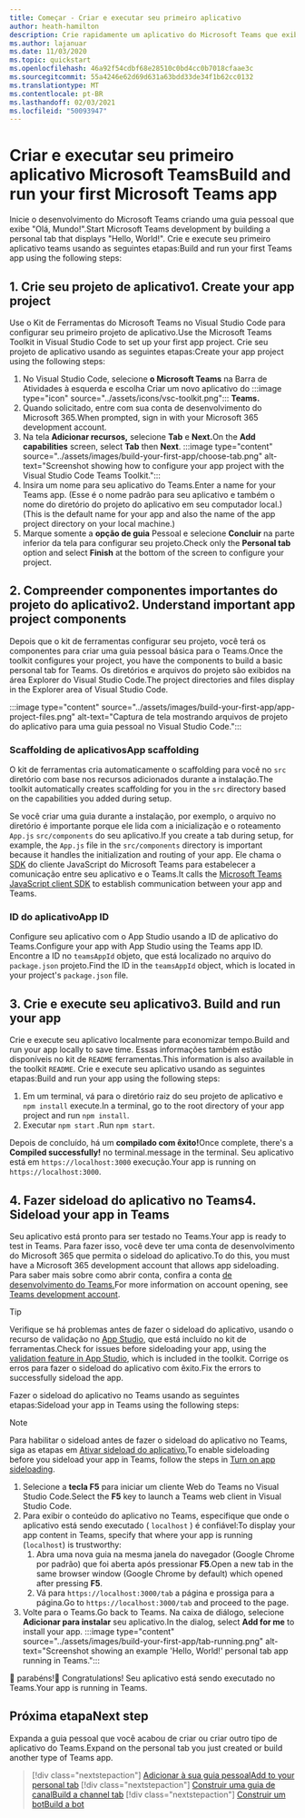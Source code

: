 ```yaml
---
title: Começar - Criar e executar seu primeiro aplicativo
author: heath-hamilton
description: Crie rapidamente um aplicativo do Microsoft Teams que exibe um "Hello, World!" usando o Kit de Ferramentas do Microsoft Teams.
ms.author: lajanuar
ms.date: 11/03/2020
ms.topic: quickstart
ms.openlocfilehash: 46a92f54cdbf68e28510c0bd4cc0b7018cfaae3c
ms.sourcegitcommit: 55a4246e62d69d631a63bdd33de34f1b62cc0132
ms.translationtype: MT
ms.contentlocale: pt-BR
ms.lasthandoff: 02/03/2021
ms.locfileid: "50093947"
---
```

# <a name="build-and-run-your-first-microsoft-teams-app"></a><span data-ttu-id="ee38a-104">Criar e executar seu primeiro aplicativo Microsoft Teams</span><span class="sxs-lookup"><span data-stu-id="ee38a-104">Build and run your first Microsoft Teams app</span></span>

<span data-ttu-id="ee38a-105">Inicie o desenvolvimento do Microsoft Teams criando uma guia pessoal que exibe "Olá, Mundo!".</span><span class="sxs-lookup"><span data-stu-id="ee38a-105">Start Microsoft Teams development by building a personal tab that displays "Hello, World!".</span></span>
<span data-ttu-id="ee38a-106">Crie e execute seu primeiro aplicativo teams usando as seguintes etapas:</span><span class="sxs-lookup"><span data-stu-id="ee38a-106">Build and run your first Teams app using the following steps:</span></span>

## <a name="1-create-your-app-project"></a><span data-ttu-id="ee38a-107">1. Crie seu projeto de aplicativo</span><span class="sxs-lookup"><span data-stu-id="ee38a-107">1. Create your app project</span></span>

<span data-ttu-id="ee38a-108">Use o Kit de Ferramentas do Microsoft Teams no Visual Studio Code para configurar seu primeiro projeto de aplicativo.</span><span class="sxs-lookup"><span data-stu-id="ee38a-108">Use the Microsoft Teams Toolkit in Visual Studio Code to set up your first app project.</span></span> <span data-ttu-id="ee38a-109">Crie seu projeto de aplicativo usando as seguintes etapas:</span><span class="sxs-lookup"><span data-stu-id="ee38a-109">Create your app project using the following steps:</span></span>

1. No Visual Studio Code, selecione **o Microsoft Teams** na Barra de Atividades à esquerda e escolha Criar um novo aplicativo do :::image type="icon" source="../assets/icons/vsc-toolkit.png"::: **Teams.**
1. <span data-ttu-id="ee38a-111">Quando solicitado, entre com sua conta de desenvolvimento do Microsoft 365.</span><span class="sxs-lookup"><span data-stu-id="ee38a-111">When prompted, sign in with your Microsoft 365 development account.</span></span>
1. <span data-ttu-id="ee38a-112">Na tela **Adicionar recursos,** selecione **Tab** e **Next.**</span><span class="sxs-lookup"><span data-stu-id="ee38a-112">On the **Add capabilities** screen, select **Tab** then **Next**.</span></span>
:::image type="content" source="../assets/images/build-your-first-app/choose-tab.png" alt-text="Screenshot showing how to configure your app project with the Visual Studio Code Teams Toolkit.":::
1. <span data-ttu-id="ee38a-114">Insira um nome para seu aplicativo do Teams.</span><span class="sxs-lookup"><span data-stu-id="ee38a-114">Enter a name for your Teams app.</span></span> <span data-ttu-id="ee38a-115">(Esse é o nome padrão para seu aplicativo e também o nome do diretório do projeto do aplicativo em seu computador local.)</span><span class="sxs-lookup"><span data-stu-id="ee38a-115">(This is the default name for your app and also the name of the app project directory on your local machine.)</span></span>
1. <span data-ttu-id="ee38a-116">Marque somente a **opção de guia** Pessoal e selecione **Concluir** na parte inferior da tela para configurar seu projeto.</span><span class="sxs-lookup"><span data-stu-id="ee38a-116">Check only the **Personal tab** option and select **Finish** at the bottom of the screen to configure your project.</span></span>

## <a name="2-understand-important-app-project-components"></a><span data-ttu-id="ee38a-117">2. Compreender componentes importantes do projeto do aplicativo</span><span class="sxs-lookup"><span data-stu-id="ee38a-117">2. Understand important app project components</span></span>

<span data-ttu-id="ee38a-118">Depois que o kit de ferramentas configurar seu projeto, você terá os componentes para criar uma guia pessoal básica para o Teams.</span><span class="sxs-lookup"><span data-stu-id="ee38a-118">Once the toolkit configures your project, you have the components to build a basic personal tab for Teams.</span></span> <span data-ttu-id="ee38a-119">Os diretórios e arquivos do projeto são exibidos na área Explorer do Visual Studio Code.</span><span class="sxs-lookup"><span data-stu-id="ee38a-119">The project directories and files display in the Explorer area of Visual Studio Code.</span></span>

:::image type="content" source="../assets/images/build-your-first-app/app-project-files.png" alt-text="Captura de tela mostrando arquivos de projeto do aplicativo para uma guia pessoal no Visual Studio Code.":::

### <a name="app-scaffolding"></a><span data-ttu-id="ee38a-121">Scaffolding de aplicativos</span><span class="sxs-lookup"><span data-stu-id="ee38a-121">App scaffolding</span></span>

<span data-ttu-id="ee38a-122">O kit de ferramentas cria automaticamente o scaffolding para você no `src` diretório com base nos recursos adicionados durante a instalação.</span><span class="sxs-lookup"><span data-stu-id="ee38a-122">The toolkit automatically creates scaffolding for you in the `src` directory based on the capabilities you added during setup.</span></span>

<span data-ttu-id="ee38a-123">Se você criar uma guia durante a instalação, por exemplo, o arquivo no diretório é importante porque ele lida com a inicialização e o roteamento `App.js` `src/components` do seu aplicativo.</span><span class="sxs-lookup"><span data-stu-id="ee38a-123">If you create a tab during setup, for example, the `App.js` file in the `src/components` directory is important because it handles the initialization and routing of your app.</span></span> <span data-ttu-id="ee38a-124">Ele chama o [SDK](../tabs/how-to/using-teams-client-sdk.md) do cliente JavaScript do Microsoft Teams para estabelecer a comunicação entre seu aplicativo e o Teams.</span><span class="sxs-lookup"><span data-stu-id="ee38a-124">It calls the [Microsoft Teams JavaScript client SDK](../tabs/how-to/using-teams-client-sdk.md) to establish communication between your app and Teams.</span></span>

### <a name="app-id"></a><span data-ttu-id="ee38a-125">ID do aplicativo</span><span class="sxs-lookup"><span data-stu-id="ee38a-125">App ID</span></span>

<span data-ttu-id="ee38a-126">Configure seu aplicativo com o App Studio usando a ID de aplicativo do Teams.</span><span class="sxs-lookup"><span data-stu-id="ee38a-126">Configure your app with App Studio using the Teams app ID.</span></span> <span data-ttu-id="ee38a-127">Encontre a ID no `teamsAppId` objeto, que está localizado no arquivo do `package.json` projeto.</span><span class="sxs-lookup"><span data-stu-id="ee38a-127">Find the ID in the `teamsAppId` object, which is located in your project's `package.json` file.</span></span>

## <a name="3-build-and-run-your-app"></a><span data-ttu-id="ee38a-128">3. Crie e execute seu aplicativo</span><span class="sxs-lookup"><span data-stu-id="ee38a-128">3. Build and run your app</span></span>

<span data-ttu-id="ee38a-129">Crie e execute seu aplicativo localmente para economizar tempo.</span><span class="sxs-lookup"><span data-stu-id="ee38a-129">Build and run your app locally to save time.</span></span> <span data-ttu-id="ee38a-130">Essas informações também estão disponíveis no kit de `README` ferramentas.</span><span class="sxs-lookup"><span data-stu-id="ee38a-130">This information is also available in the toolkit `README`.</span></span> <span data-ttu-id="ee38a-131">Crie e execute seu aplicativo usando as seguintes etapas:</span><span class="sxs-lookup"><span data-stu-id="ee38a-131">Build and run your app using the following steps:</span></span>

1. <span data-ttu-id="ee38a-132">Em um terminal, vá para o diretório raiz do seu projeto de aplicativo e `npm install` execute.</span><span class="sxs-lookup"><span data-stu-id="ee38a-132">In a terminal, go to the root directory of your app project and run `npm install`.</span></span>
1. <span data-ttu-id="ee38a-133">Executar `npm start` .</span><span class="sxs-lookup"><span data-stu-id="ee38a-133">Run `npm start`.</span></span>

<span data-ttu-id="ee38a-134">Depois de concluído, há um **compilado com êxito!**</span><span class="sxs-lookup"><span data-stu-id="ee38a-134">Once complete, there's a **Compiled successfully!**</span></span> <span data-ttu-id="ee38a-135">no terminal.</span><span class="sxs-lookup"><span data-stu-id="ee38a-135">message in the terminal.</span></span> <span data-ttu-id="ee38a-136">Seu aplicativo está em `https://localhost:3000` execução.</span><span class="sxs-lookup"><span data-stu-id="ee38a-136">Your app is running on `https://localhost:3000`.</span></span>

## <a name="4-sideload-your-app-in-teams"></a><span data-ttu-id="ee38a-137">4. Fazer sideload do aplicativo no Teams</span><span class="sxs-lookup"><span data-stu-id="ee38a-137">4. Sideload your app in Teams</span></span>

<span data-ttu-id="ee38a-138">Seu aplicativo está pronto para ser testado no Teams.</span><span class="sxs-lookup"><span data-stu-id="ee38a-138">Your app is ready to test in Teams.</span></span> <span data-ttu-id="ee38a-139">Para fazer isso, você deve ter uma conta de desenvolvimento do Microsoft 365 que permita o sideload do aplicativo.</span><span class="sxs-lookup"><span data-stu-id="ee38a-139">To do this, you must have a Microsoft 365 development account that allows app sideloading.</span></span> <span data-ttu-id="ee38a-140">Para saber mais sobre como abrir conta, confira a conta [de desenvolvimento do Teams.](../build-your-first-app/build-first-app-overview.md#set-up-your-development-account)</span><span class="sxs-lookup"><span data-stu-id="ee38a-140">For more information on account opening, see [Teams development account](../build-your-first-app/build-first-app-overview.md#set-up-your-development-account).</span></span> 

> [!TIP]
> <span data-ttu-id="ee38a-141">Verifique se há problemas antes de fazer o sideload do aplicativo, usando o recurso de validação no [App Studio](../concepts/deploy-and-publish/appsource/prepare/submission-checklist.md#teams-app-validation-tool), que está incluído no kit de ferramentas.</span><span class="sxs-lookup"><span data-stu-id="ee38a-141">Check for issues before sideloading your app, using the [validation feature in App Studio](../concepts/deploy-and-publish/appsource/prepare/submission-checklist.md#teams-app-validation-tool), which is included in the toolkit.</span></span> <span data-ttu-id="ee38a-142">Corrige os erros para fazer o sideload do aplicativo com êxito.</span><span class="sxs-lookup"><span data-stu-id="ee38a-142">Fix the errors to successfully sideload the app.</span></span>

<span data-ttu-id="ee38a-143">Fazer o sideload do aplicativo no Teams usando as seguintes etapas:</span><span class="sxs-lookup"><span data-stu-id="ee38a-143">Sideload your app in Teams using the following steps:</span></span>

> [!NOTE]
> <span data-ttu-id="ee38a-144">Para habilitar o sideload antes de fazer o sideload do aplicativo no Teams, siga as etapas em [Ativar sideload do aplicativo.](../concepts/build-and-test/prepare-your-o365-tenant.md#enable-custom-teams-apps-and-turn-on-custom-app-uploading)</span><span class="sxs-lookup"><span data-stu-id="ee38a-144">To enable sideloading before you sideload your app in Teams, follow the steps in [Turn on app sideloading](../concepts/build-and-test/prepare-your-o365-tenant.md#enable-custom-teams-apps-and-turn-on-custom-app-uploading).</span></span>

1. <span data-ttu-id="ee38a-145">Selecione a **tecla F5** para iniciar um cliente Web do Teams no Visual Studio Code.</span><span class="sxs-lookup"><span data-stu-id="ee38a-145">Select the **F5** key to launch a Teams web client in Visual Studio Code.</span></span>
1. <span data-ttu-id="ee38a-146">Para exibir o conteúdo do aplicativo no Teams, especifique que onde o aplicativo está sendo executado ( `localhost` ) é confiável:</span><span class="sxs-lookup"><span data-stu-id="ee38a-146">To display your app content in Teams, specify that where your app is running (`localhost`) is trustworthy:</span></span>
   1. <span data-ttu-id="ee38a-147">Abra uma nova guia na mesma janela do navegador (Google Chrome por padrão) que foi aberta após pressionar **F5**.</span><span class="sxs-lookup"><span data-stu-id="ee38a-147">Open a new tab in the same browser window (Google Chrome by default) which opened after pressing **F5**.</span></span>
   1. <span data-ttu-id="ee38a-148">Vá para `https://localhost:3000/tab` a página e prossiga para a página.</span><span class="sxs-lookup"><span data-stu-id="ee38a-148">Go to `https://localhost:3000/tab` and proceed to the page.</span></span>
1. <span data-ttu-id="ee38a-149">Volte para o Teams.</span><span class="sxs-lookup"><span data-stu-id="ee38a-149">Go back to Teams.</span></span> <span data-ttu-id="ee38a-150">Na caixa de diálogo, selecione **Adicionar para instalar** seu aplicativo.</span><span class="sxs-lookup"><span data-stu-id="ee38a-150">In the dialog, select **Add for me** to install your app.</span></span>
:::image type="content" source="../assets/images/build-your-first-app/tab-running.png" alt-text="Screenshot showing an example 'Hello, World!' personal tab app running in Teams.":::

<span data-ttu-id="ee38a-152">🎉 parabéns!</span><span class="sxs-lookup"><span data-stu-id="ee38a-152">🎉 Congratulations!</span></span> <span data-ttu-id="ee38a-153">Seu aplicativo está sendo executado no Teams.</span><span class="sxs-lookup"><span data-stu-id="ee38a-153">Your app is running in Teams.</span></span>

## <a name="next-step"></a><span data-ttu-id="ee38a-154">Próxima etapa</span><span class="sxs-lookup"><span data-stu-id="ee38a-154">Next step</span></span>

<span data-ttu-id="ee38a-155">Expanda a guia pessoal que você acabou de criar ou criar outro tipo de aplicativo do Teams.</span><span class="sxs-lookup"><span data-stu-id="ee38a-155">Expand on the personal tab you just created or build another type of Teams app.</span></span>

> [!div class="nextstepaction"]
> [<span data-ttu-id="ee38a-156">Adicionar à sua guia pessoal</span><span class="sxs-lookup"><span data-stu-id="ee38a-156">Add to your personal tab</span></span>](../build-your-first-app/build-personal-tab.md)
> [!div class="nextstepaction"]
> [<span data-ttu-id="ee38a-157">Construir uma guia de canal</span><span class="sxs-lookup"><span data-stu-id="ee38a-157">Build a channel tab</span></span>](../build-your-first-app/build-channel-tab.md)
> [!div class="nextstepaction"]
> [<span data-ttu-id="ee38a-158">Construir um bot</span><span class="sxs-lookup"><span data-stu-id="ee38a-158">Build a bot</span></span>](../build-your-first-app/build-bot.md)

